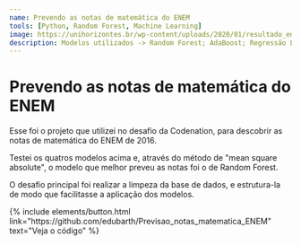 ```yaml
---
name: Prevendo as notas de matemática do ENEM
tools: [Python, Random Forest, Machine Learning]
image: https://unihorizontes.br/wp-content/uploads/2020/01/resultado_enem-800x500.png
description: Modelos utilizados -> Random Forest; AdaBoost; Regressão Linear; Decision Trees
---
```


# Prevendo as notas de matemática do ENEM

<p>Esse foi o projeto que utilizei no desafio da Codenation, para descobrir as notas de matemática do ENEM de 2016.
<p>Testei os quatros modelos acima e, através do método de "mean square absolute", o modelo que melhor preveu as notas foi o de Random Forest.
<p>O desafio principal foi realizar a limpeza da base de dados, e estrutura-la de modo que facilitasse a aplicação dos modelos.


<p class="text-center">
{% include elements/button.html link="https://github.com/edubarth/Previsao_notas_matematica_ENEM" text="Veja o código" %}
</p>
